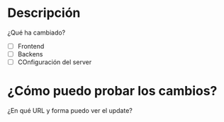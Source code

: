 # Descripción
¿Qué ha cambiado?

- [ ] Frontend
- [ ] Backens
- [ ] COnfiguración del server

# ¿Cómo puedo probar los cambios?

¿En qué URL y forma puedo ver el update?
